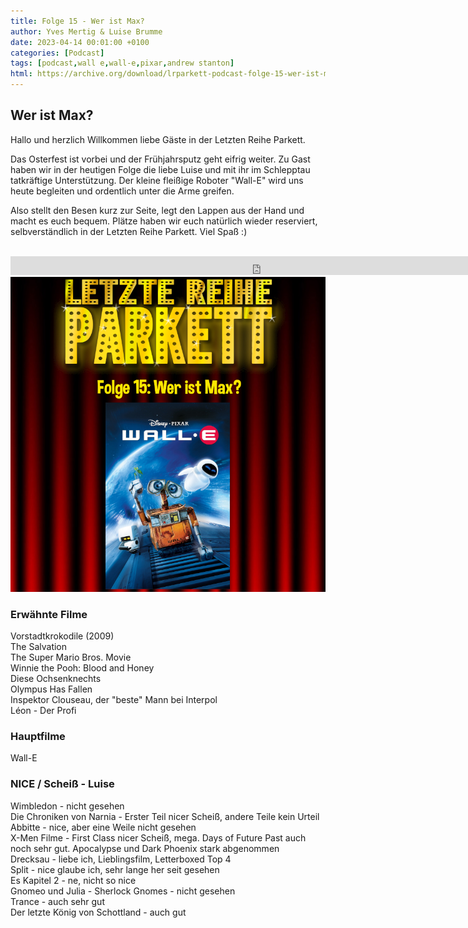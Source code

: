 ```yaml
---
title: Folge 15 - Wer ist Max?
author: Yves Mertig & Luise Brumme
date: 2023-04-14 00:01:00 +0100
categories: [Podcast]
tags: [podcast,wall e,wall-e,pixar,andrew stanton]
html: https://archive.org/download/lrparkett-podcast-folge-15-wer-ist-max/LRParkett%20Podcast%20Folge%2015%20-%20Wer%20ist%20Max%3F.mp3
---
```


## Wer ist Max?

Hallo und herzlich Willkommen liebe Gäste in der Letzten Reihe Parkett.

Das Osterfest ist vorbei und der Frühjahrsputz geht eifrig weiter. Zu Gast haben wir in der heutigen Folge die liebe Luise und mit ihr im Schlepptau tatkräftige Unterstützung. Der kleine fleißige Roboter "Wall-E" wird uns heute begleiten und ordentlich unter die Arme greifen.

Also stellt den Besen kurz zur Seite, legt den Lappen aus der Hand und macht es euch bequem.
Plätze haben wir euch natürlich wieder reserviert, selbverständlich in der Letzten Reihe Parkett. Viel Spaß :)
<br>
<br>

<iframe src="https://archive.org/download/lrparkett-podcast-folge-15-wer-ist-max/LRParkett%20Podcast%20Folge%2015%20-%20Wer%20ist%20Max%3F.mp3" width="800" height="30" frameborder="0" webkitallowfullscreen="true" mozallowfullscreen="true" allowfullscreen></iframe>


<img src="/assets/img/postings/posting015.png" alt="Podcast Cover">

### Erwähnte Filme

Vorstadtkrokodile (2009) <br>
The Salvation <br>
The Super Mario Bros. Movie <br>
Winnie the Pooh: Blood and Honey <br>
Diese Ochsenknechts <br>
Olympus Has Fallen <br>
Inspektor Clouseau, der "beste" Mann bei Interpol <br>
Léon - Der Profi <br>

### Hauptfilme

Wall-E <br>

### NICE / Scheiß - Luise

Wimbledon - nicht gesehen <br>
Die Chroniken von Narnia - Erster Teil nicer Scheiß, andere Teile kein Urteil <br>
Abbitte - nice, aber eine Weile nicht gesehen <br>
X-Men Filme - First Class nicer Scheiß, mega. Days of Future Past auch noch sehr gut. Apocalypse und Dark Phoenix stark abgenommen <br>
Drecksau - liebe ich, Lieblingsfilm, Letterboxed Top 4 <br>
Split - nice glaube ich, sehr lange her seit gesehen <br>
Es Kapitel 2 - ne, nicht so nice <br>
Gnomeo und Julia - Sherlock Gnomes - nicht gesehen <br>
Trance - auch sehr gut <br>
Der letzte König von Schottland - auch gut
